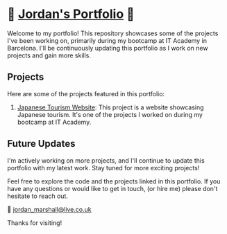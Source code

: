 # 🔗 [Jordan's Portfolio](https://portfolio-website-6hqwud2ol-marshalljordan1.vercel.app/) 🔗

Welcome to my portfolio! This repository showcases some of the projects I've been working on, primarily during my bootcamp at IT Academy in Barcelona. I'll be continuously updating this portfolio as I work on new projects and gain more skills.

## Projects

Here are some of the projects featured in this portfolio:

1. [Japanese Tourism Website](https://sprint1-html-and-css.vercel.app/): 
This project is a website showcasing Japanese tourism. It's one of the projects I worked on during my bootcamp at IT Academy.

## Future Updates

I'm actively working on more projects, and I'll continue to update this portfolio with my latest work. Stay tuned for more exciting projects!

Feel free to explore the code and the projects linked in this portfolio. If you have any questions or would like to get in touch, (or hire me) please don't hesitate to reach out.

📧 jordan_marshall@live.co.uk

Thanks for visiting!

